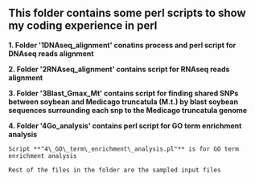 ## This folder contains some perl scripts to show my coding experience in perl

**1. Folder '1DNAseq_alignment' conatins process and perl script for DNAseq reads alignment**  

**2. Folder '2RNAseq_alignment' contains script for RNAseq reads alignment**

**3. Folder '3Blast_Gmax_Mt' contains script for finding shared SNPs between soybean and Medicago truncatula (M.t.) by blast soybean sequences surrounding each snp to the Medicago truncatula genome**

**4. Folder '4Go_analysis' contains perl script for GO term enrichment analysis** 

	Script **"4\_GO\_term\_enrichment\_analysis.pl"** is for GO term enrichment analysis

	Rest of the files in the folder are the sampled input files


	